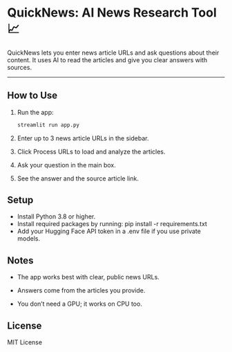 # QuickNews: AI News Research Tool 📈

QuickNews lets you enter news article URLs and ask questions about their content. It uses AI to read the articles and give you clear answers with sources.

---

## How to Use

1. Run the app:  
   ```bash
   streamlit run app.py
2. Enter up to 3 news article URLs in the sidebar.

3. Click Process URLs to load and analyze the articles.

4. Ask your question in the main box.

5. See the answer and the source article link.


## Setup
- Install Python 3.8 or higher.
- Install required packages by running: pip install -r requirements.txt
- Add your Hugging Face API token in a .env file if you use private models.


## Notes
- The app works best with clear, public news URLs.

- Answers come from the articles you provide.

- You don’t need a GPU; it works on CPU too.

## License
MIT License
